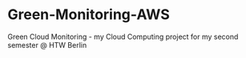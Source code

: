 # Green-Monitoring-AWS
Green Cloud Monitoring - my Cloud Computing project for my second semester @ HTW Berlin
